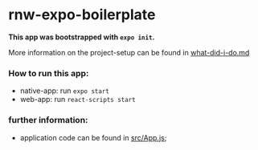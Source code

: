 # rnw-expo-boilerplate

**This app was bootstrapped with `expo init`.**

More information on the project-setup can be found in [what-did-i-do.md](./what-did-i-do.md)
 
### How to run this app:
- native-app: run `expo start`
- web-app: run `react-scripts start`

### further information:
- application code can be found in [src/App.js](./src/App.js); 